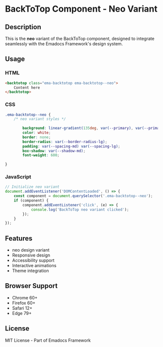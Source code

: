 # BackToTop Component - Neo Variant

## Description
This is the **neo** variant of the BackToTop component, designed to integrate seamlessly with the Emadocs Framework's design system.

## Usage

### HTML
```html
<backtotop class="ema-backtotop ema-backtotop--neo">
    Content here
</backtotop>
```

### CSS
```css
.ema-backtotop--neo {
    /* neo variant styles */
    
        background: linear-gradient(135deg, var(--primary), var(--primary-dark));
        color: white;
        border: none;
        border-radius: var(--border-radius-lg);
        padding: var(--spacing-md) var(--spacing-lg);
        box-shadow: var(--shadow-md);
        font-weight: 600;
    
}
```

### JavaScript
```javascript
// Initialize neo variant
document.addEventListener('DOMContentLoaded', () => {
    const component = document.querySelector('.ema-backtotop--neo');
    if (component) {
        component.addEventListener('click', (e) => {
            console.log('BackToTop neo variant clicked');
        });
    }
});
```

## Features
- neo design variant
- Responsive design
- Accessibility support
- Interactive animations
- Theme integration

## Browser Support
- Chrome 60+
- Firefox 60+
- Safari 12+
- Edge 79+

## License
MIT License - Part of Emadocs Framework

